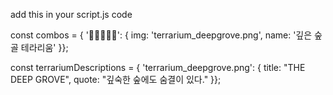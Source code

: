 add this in your script.js code

const combos = { '🌲🌳🌳🌳💧': { img: 'terrarium_deepgrove.png', name: '깊은 숲골 테라리움' }};

const terrariumDescriptions = { 'terrarium_deepgrove.png': { title: "THE DEEP GROVE", quote: "깊숙한 숲에도 숨결이 있다." }};
